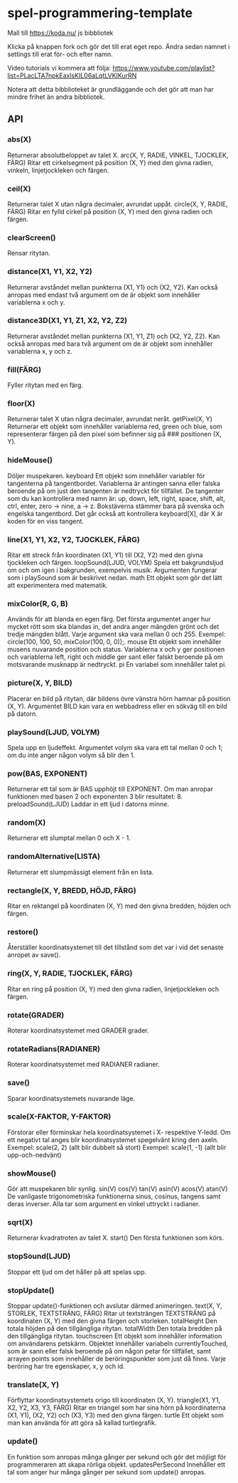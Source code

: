 # spel-programmering-template
Mall till https://koda.nu/ js bibbliotek

Klicka på knappen fork och gör det till erat eget repo.
Ändra sedan namnet i settings till erat för- och efter namn. 

Video tutorials vi kommera att följa: https://www.youtube.com/playlist?list=PLacLTA7npkEaxlsKIL06aLqtLVKIKurRN

Notera att detta bibblioteket är grundläggande och det gör att man har mindre frihet än andra bibbliotek. 


## API

### abs(X)
Returnerar absolutbeloppet av talet X.
arc(X, Y, RADIE, VINKEL, TJOCKLEK, FÄRG)
Ritar ett cirkelsegment på position (X, Y) med den givna radien, vinkeln, linjetjockleken och färgen.
### ceil(X)
Returnerar talet X utan några decimaler, avrundat uppåt.
circle(X, Y, RADIE, FÄRG)
Ritar en fylld cirkel på position (X, Y) med den givna radien och färgen.
### clearScreen()
Rensar ritytan.
### distance(X1, Y1, X2, Y2)
Returnerar avståndet mellan punkterna (X1, Y1) och (X2, Y2). Kan också anropas med endast två argument om de är objekt som innehåller variablerna x och y.
### distance3D(X1, Y1, Z1, X2, Y2, Z2)
Returnerar avståndet mellan punkterna (X1, Y1, Z1) och (X2, Y2, Z2). Kan också anropas med bara två argument om de är objekt som innehåller variablerna x, y och z.
### fill(FÄRG)
Fyller ritytan med en färg.
### floor(X)
Returnerar talet X utan några decimaler, avrundat neråt.
getPixel(X, Y)
Returnerar ett objekt som innehåller variablerna red, green och blue, som representerar färgen på den pixel som befinner sig på ### positionen (X, Y).
### hideMouse()
Döljer muspekaren.
keyboard
Ett objekt som innehåller variabler för tangenterna på tangentbordet. Variablerna är antingen sanna eller falska beroende på om just den tangenten är nedtryckt för tillfället. De tangenter som du kan kontrollera med namn är: up, down, left, right, space, shift, alt, ctrl, enter, zero → nine, a → z. Bokstäverna stämmer bara på svenska och engelska tangentbord. Det går också att kontrollera keyboard[X], där X är koden för en viss tangent.
### line(X1, Y1, X2, Y2, TJOCKLEK, FÄRG)
Ritar ett streck från koordinaten (X1, Y1) till (X2, Y2) med den givna tjockleken och färgen.
loopSound(LJUD, VOLYM)
Spela ett bakgrundsljud om och om igen i bakgrunden, exempelvis musik. Argumenten fungerar som i playSound som är beskrivet nedan.
math
Ett objekt som gör det lätt att experimentera med matematik.
### mixColor(R, G, B)
Används för att blanda en egen färg. Det första argumentet anger hur mycket rött som ska blandas in, det andra anger mängden grönt och det tredje mängden blått. Varje argument ska vara mellan 0 och 255. Exempel: circle(100, 100, 50, mixColor(100, 0, 0));.
mouse
Ett objekt som innehåller musens nuvarande position och status. Variablerna x och y ger positionen och variablerna left, right och middle ger sant eller falskt beroende på om motsvarande musknapp är nedtryckt.
pi
En variabel som innehåller talet pi.
### picture(X, Y, BILD)
Placerar en bild på ritytan, där bildens övre vänstra hörn hamnar på position (X, Y). Argumentet BILD kan vara en webbadress eller en sökväg till en bild på datorn.
### playSound(LJUD, VOLYM)
Spela upp en ljudeffekt. Argumentet volym ska vara ett tal mellan 0 och 1; om du inte anger någon volym så blir den 1.
### pow(BAS, EXPONENT)
Returnerar ett tal som är BAS upphöjt till EXPONENT. Om man anropar funktionen med basen 2 och exponenten 3 blir resultatet: 8.
preloadSound(LJUD)
Laddar in ett ljud i datorns minne.
### random(X)
Returnerar ett slumptal mellan 0 och X - 1.
### randomAlternative(LISTA)
Returnerar ett slumpmässigt element från en lista.
### rectangle(X, Y, BREDD, HÖJD, FÄRG)
Ritar en rektangel på koordinaten (X, Y) med den givna bredden, höjden och färgen.
### restore()
Återställer koordinatsystemet till det tillstånd som det var i vid det senaste anropet av save().
### ring(X, Y, RADIE, TJOCKLEK, FÄRG)
Ritar en ring på position (X, Y) med den givna radien, linjetjockleken och färgen.
### rotate(GRADER)
Roterar koordinatsystemet med GRADER grader.
### rotateRadians(RADIANER)
Roterar koordinatsystemet med RADIANER radianer.
### save()
Sparar koordinatsystemets nuvarande läge.
### scale(X-FAKTOR, Y-FAKTOR)
Förstorar eller förminskar hela koordinatsystemet i X- respektive Y-ledd. Om ett negativt tal anges blir koordinatsystemet spegelvänt kring den axeln.
Exempel: scale(2, 2) (allt blir dubbelt så stort)
Exempel: scale(1, -1) (allt blir upp-och-nedvänt)
### showMouse()
Gör att muspekaren blir synlig.
sin(V) cos(V) tan(V) asin(V) acos(V) atan(V)
De vanligaste trigonometriska funktionerna sinus, cosinus, tangens samt deras inverser. Alla tar som argument en vinkel uttryckt i radianer.
### sqrt(X)
Returnerar kvadratroten av talet X.
start()
Den första funktionen som körs.
### stopSound(LJUD)
Stoppar ett ljud om det håller på att spelas upp.
### stopUpdate()
Stoppar update()-funktionen och avslutar därmed animeringen.
text(X, Y, STORLEK, TEXTSTRÄNG, FÄRG)
Ritar ut textsträngen TEXTSTRÄNG på koordinaten (X, Y) med den givna färgen och storleken.
totalHeight
Den totala höjden på den tillgängliga ritytan.
totalWidth
Den totala bredden på den tillgängliga ritytan.
touchscreen
Ett objekt som innehåller information om användarens petskärm. Objektet innehåller variabeln currentlyTouched, som är sann eller falsk beroende på om någon petar för tillfället, samt arrayen points som innehåller de beröringspunkter som just då finns. Varje beröring har tre egenskaper, x, y och id.
### translate(X, Y)
Förflyttar koordinatsystemets origo till koordinaten (X, Y).
triangle(X1, Y1, X2, Y2, X3, Y3, FÄRG)
Ritar en triangel som har sina hörn på koordinaterna (X1, Y1), (X2, Y2) och (X3, Y3) med den givna färgen.
turtle
Ett objekt som man kan använda för att göra så kallad turtlegrafik.
### update()
En funktion som anropas många gånger per sekund och gör det möjligt för programmeraren att skapa rörliga objekt.
updatesPerSecond
Innehåller ett tal som anger hur många gånger per sekund som update() anropas.
